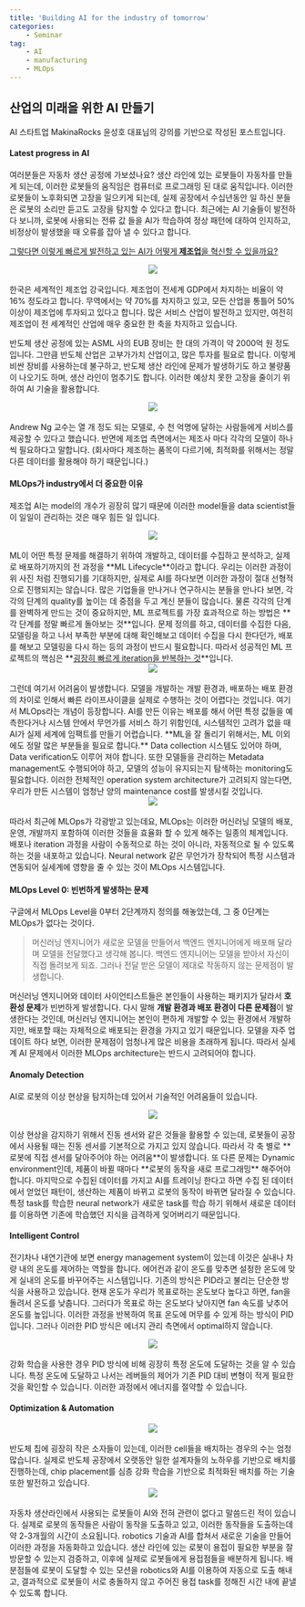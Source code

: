 ```yaml
---
title: 'Building AI for the industry of tomorrow'
categories:
    - Seminar
tag:
    - AI
    - manufacturing
    - MLOps
---
```


## 산업의 미래을 위한 AI 만들기  

AI 스타트업 MakinaRocks 윤성호 대표님의 강의를 기반으로 작성된 포스트입니다.

#### Latest progress in AI  
여러분들은 자동차 생산 공정에 가보셨나요? 생산 라인에 있는 로봇들이 자동차를 만들게 되는데, 이러한 로봇들의 움직임은 컴퓨터로 프로그래밍 된 대로 움직입니다. 이러한 로봇들이 노후화되면 고장을 일으키게 되는데, 실제 공장에서 수십년동안 일 하신 분들은 로봇의 소리만 듣고도 고장을 탐지할 수 있다고 합니다. 최근에는 AI 기술들이 발전하다 보니까, 로봇에 사용되는 전류 값 들을 AI가 학습하여 정상 패턴에 대하여 인지하고, 비정상이 발생했을 때 오류를 잡아 낼 수 있다고 합니다.  

<u>그렇다면 이렇게 빠르게 발전하고 있는 AI가 어떻게</u>**<u> 제조업</u>**<u>을 혁신할 수 있을까요?</u>

<center><img src="/assets/images/posts/2022-09-14-마키나락스/evaluation.png"></center><br>
한국은 세계적인 제조업 강국입니다. 제조업이 전세계 GDP에서 차지하는 비율이 약 16% 정도라고 합니다. 무역에서는 약 70%를 차지하고 있고, 모든 산업을 통틀어 50% 이상이 제조업에 투자되고 있다고 합니다. 많은 서비스 산업이 발전하고 있지만, 여전히 제조업이 전 세계적인 산업에 매우 중요한 한 축을 차지하고 있습니다.  

반도체 생산 공정에 있는 ASML 사의 EUB 장비는 한 대의 가격이 약 2000억 원 정도 입니다. 그만큼 반도체 산업은 고부가가치 산업이고, 많은 투자를 필요로 합니다. 이렇게 비싼 장비를 사용하는데 불구하고, 반도체 생산 라인에 문제가 발생하기도 하고 불량품이 나오기도 하며, 생산 라인이 멈추기도 합니다. 이러한 예상치 못한 고장을 줄이기 위하여 AI 기술을 활용합니다.  
<center><img src="/assets/images/posts/2022-09-14-마키나락스/AndrewNg.png"></center><br>
Andrew Ng 교수는 열 개 정도 되는 모델로, 수 천 억명에 달하는 사람들에게 서비스를 제공할 수 있다고 했습니다. 반면에 제조업 측면에서는 제조사 마다 각각의 모델이 하나씩 필요하다고 말합니다. (회사마다 제조하는 품목이 다르기에, 최적화를 위해서는 정말 다른 데이터를 활용해야 하기 때문입니다.)  

#### MLOps가 industry에서 더 중요한 이유  
제조업 AI는 model의 개수가 굉장히 많기 때문에 이러한 model들을 data scientist들이 일일이 관리하는 것은 매우 힘든 일 입니다.  
<center><img src="/assets/images/posts/2022-09-14-마키나락스/lifecycle.png"></center><br>
ML이 어떤 특정 문제를 해결하기 위하여 개발하고, 데이터를 수집하고 분석하고, 실제로 배포하기까지의 전 과정을 **ML Lifecycle**이라고 합니다. 우리는 이러한 과정이 위 사진 처럼 진행되기를 기대하지만, 실제로 AI를 하다보면 이러한 과정이 절대 선형적으로 진행되지는 않습니다. 많은 기업들을 만나거나 연구하시는 분들을 만나다 보면, 각각의 단계의 quality를 높이는 데 중점을 두고 계신 분들이 많습니다. 물론 각각의 단계를 완벽하게 만드는 것이 중요하지만, ML 프로젝트를 가장 효과적으로 하는 방법은 **각 단계를 정말 빠르게 돌아보는 것**입니다. 문제 정의를 하고, 데이터를 수집한 다음, 모델링을 하고 나서 부족한 부분에 대해 확인해보고 데이터 수집을 다시 한다던가, 배포를 해보고 모델링을 다시 하는 등의 과정이 반드시 필요합니다. 따라서 성공적인 ML 프로젝트의 핵심은 **<u>굉장히 빠르게 iteration을 반복하는 것</u>**입니다.  
<center><img src="/assets/images/posts/2022-09-14-마키나락스/lifecycle2.png"></center><br>
그런데 여기서 어려움이 발생합니다. 모델을 개발하는 개발 환경과, 배포하는 배포 환경의 차이로 인해서 빠른 라이프사이클을 실제로 수행하는 것이 어렵다는 것입니다. 여기서 MLOps라는 개념이 등장합니다. AI를 만든 이유는 배포를 해서 어떤 특정 값들을 예측한다거나 시스템 안에서 무언가를 서비스 하기 위함인데, 시스템적인 고려가 없을 때 AI가 실제 세계에 임팩트를 만들기 어렵습니다. **ML을 잘 돌리기 위해서는, ML 이외에도 정말 많은 부분들을 필요로 합니다.** Data collection 시스템도 있어야 하며, Data verification도 이루어 져야 합니다. 또한 모델들을 관리하는 Metadata management도 수행되어야 하고, 모델의 성능이 유지되는지 탐색하는 monitoring도 필요합니다. 이러한 전체적인 operation system architecture가 고려되지 않는다면, 우리가 만든 시스템이 엄청난 양의 maintenance cost를 발생시킬 것입니다.  
<center><img src="/assets/images/posts/2022-09-14-마키나락스/MLOps.png"></center><br>
따라서 최근에 MLOps가 각광받고 있는데요, MLOps는 이러한 머신러닝 모델의 배포, 운영, 개발까지 포함하여 이러한 것들을 효율화 할 수 있게 해주는 일종의 체계입니다. 배포나 iteration 과정을 사람이 수동적으로 하는 것이 아니라, 자동적으로 될 수 있도록 하는 것을 내포하고 있습니다. Neural network 같은 무언가가 장착되어 특정 시스템과 연동되어 실세계에 영향을 줄 수 있는 것이 MLOps 시스템입니다.  

#### MLOps Level 0: 빈번하게 발생하는 문제
구글에서 MLOps Level을 0부터 2단계까지 정의를 해놓았는데, 그 중 0단계는 MLOps가 없다는 것이다. 
> 머신러닝 엔지니어가 새로운 모델을 만들어서 백엔드 엔지니어에게 배포해 달라며 모델을 전달했다고 생각해 봅니다. 백엔드 엔지니어는 모델을 받아서 자신이 직접 돌려보게 되죠. 그러나 전달 받은 모델이 제대로 작동하지 않는 문제점이 발생합니다.  
>
머신러닝 엔지니어와 데이터 사이언티스트들은 본인들이 사용하는 패키지가 달라서 **호환성 문제**가 빈번하게 발생합니다. 다시 말해 **개발 환경과 배포 환경이 다른 문제점**이 발생한다는 것인데, 머신러닝 엔지니어는 본인이 편하게 개발할 수 있는 환경에서 개발하지만, 배포할 때는 자체적으로 배포되는 환경을 가지고 있기 때문입니다. 모델을 자주 업데이트 하다 보면, 이러한 문제점이 엄청나게 많은 비용을 초래하게 됩니다. 따라서 실세계 AI 문제에서 이러한 MLOps architecture는 반드시 고려되어야 합니다.  

#### Anomaly Detection
AI로 로봇의 이상 현상을 탐지하는데 있어서 기술적인 어려움들이 있습니다.  
<center><img src="/assets/images/posts/2022-09-14-마키나락스/anomaly.png"></center><br>
이상 현상을 감지하기 위해서 진동 센서와 같은 것들을 활용할 수 있는데, 로봇들이 공장에서 사용될 때는 진동 센서를 기본적으로 가지고 있지 않습니다. 따라서 각 축 별로 **로봇에 직접 센서를 달아주어야 하는 어려움**이 발생합니다. 또 다른 문제는 Dynamic environment인데, 제품이 바뀔 때마다 **로봇의 동작을 새로 프로그래밍** 해주어야 합니다. 마지막으로 수집된 데이터를 가지고 AI를 트레이닝 한다고 하면 수집 된 데이터에서 얻었던 패턴이, 생산하는 제품이 바뀌고 로봇의 동작이 바뀌면 달라질 수 있습니다. 특정 task를 학습한 neural network가 새로운 task를 학습 하기 위해서 새로운 데이터를 이용하면 기존에 학습했던 지식을 급격하게 잊어버리기 때문입니다.

#### Intelligent Control
전기차나 내연기관에 보면 energy management system이 있는데 이것은 실내나 차량 내의 온도를 제어하는 역할을 합니다. 에어컨과 같이 온도를 맞추면 설정한 온도에 맞게 실내의 온도를 바꾸어주는 시스템입니다. 기존의 방식은 PID라고 불리는 단순한 방식을 사용하고 있습니다. 현재 온도가 우리가 목표로하는 온도보다 높다고 하면, fan을 돌려서 온도를 낮춥니다. 그러다가 목표로 하는 온도보다 낮아지면 fan 속도를 낮추어 온도를 높입니다. 이러한 과정을 반복하여 목표 온도에 머무를 수 있게 하는 방식이 PID 입니다. 그러나 이러한 PID 방식은 에너지 관리 측면에서 optimal하지 않습니다.
<center><img src="/assets/images/posts/2022-09-14-마키나락스/pidrl.png"></center><br>
강화 학습을 사용한 경우 PID 방식에 비해 굉장히 특정 온도에 도달하는 것을 알 수 있습니다. 특정 온도에 도달하고 나서는 레버들의 제어가 기존 PID 대비 변형이 적게 필요한 것을 확인할 수 있습니다. 이러한 과정에서 에너지를 절약할 수 있습니다.  

#### Optimization & Automation
<center><img src="/assets/images/posts/2022-09-14-마키나락스/반도체.png"></center><br>
반도체 칩에 굉장히 작은 소자들이 있는데, 이러한 cell들을 배치하는 경우의 수는 엄청 많습니다. 실제로 반도체 공장에서 오랫동안 일한 설계자들의 노하우를 기반으로 배치를 진행하는데, chip placement를 심층 강화 학습을 기반으로 최적화된 배치를 하는 기술 또한 발전하고 있습니다.  
<center><img src="/assets/images/posts/2022-09-14-마키나락스/자동화.png"></center><br>
자동차 생산라인에서 사용되는 로봇들이 AI와 전혀 관련이 없다고 말씀드린 적이 있습니다. 실제로 로봇의 동작들은 사람이 동작을 도출하고 있고, 이러한 동작들을 도출하는데 약 2-3개월의 시간이 소요됩니다. robotics 기술과 AI를 합쳐서 새로운 기술을 만들어 이러한 과정을 자동화하고 있습니다. 생산 라인에 있는 로봇이 용접이 필요한 부분을 잘 방문할 수 있는지 검증하고, 이후에 실제로 로봇들에게 용접점들을 배분하게 됩니다. 배분점들에 로봇이 도달할 수 있는 모션을 robotics와 AI를 이용하여 자동으로 도출 해내고, 결과적으로 로봇들이 서로 충돌하지 않고 주어진 용접 task를 정해진 시간 내에 끝낼 수 있도록 합니다.  